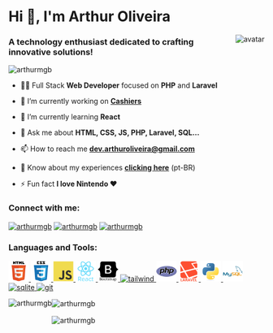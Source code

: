<h1 align="left">Hi 👋, I'm Arthur Oliveira</h1>
<p><img height="140em" align="right" src="https://cdn.discordapp.com/attachments/1106972998851895396/1107005061999120495/9b946991-dd73-478d-bdb6-f8b249d84186.jpg" alt="avatar" /></p>
<h3 align="left">A technology enthusiast dedicated to crafting innovative solutions!</h3>

<p align="left"> <img src="https://komarev.com/ghpvc/?username=arthurmgb&label=Profile%20views&color=0e75b6&style=flat" alt="arthurmgb" /> </p>

- 👨‍💻 Full Stack **Web Developer** focused on **PHP** and **Laravel**

- 🔭 I’m currently working on **[Cashiers](https://github.com/arthurmgb/Cashiers)**

- 🌱 I’m currently learning **React**

- 💬 Ask me about **HTML, CSS, JS, PHP, Laravel, SQL...**

- 📫 How to reach me **dev.arthuroliveira@gmail.com**

- 📄 Know about my experiences **[clicking here](https://drive.google.com/file/d/1K_cl2vF3f1ivRGQvNUemYC6XH3MVymza/view?usp=sharing)** (pt-BR)

- ⚡ Fun fact **I love Nintendo ❤**

<h3 align="left">Connect with me:</h3>
<p align="left">
  <a href="https://linkedin.com/in/arthurmgb" target="blank"><img align="center" src="https://raw.githubusercontent.com/rahuldkjain/github-profile-readme-generator/master/src/images/icons/Social/linked-in-alt.svg" alt="arthurmgb" height="30" width="40" /></a>
  <a href="https://codepen.io/arthurmgb" target="blank"><img align="center" src="https://raw.githubusercontent.com/rahuldkjain/github-profile-readme-generator/master/src/images/icons/Social/codepen.svg" alt="arthurmgb" height="30" width="40" /></a>
  <a href="https://instagram.com/arthurmgb" target="blank"><img align="center" src="https://raw.githubusercontent.com/rahuldkjain/github-profile-readme-generator/master/src/images/icons/Social/instagram.svg" alt="arthurmgb" height="30" width="40" /></a>
</p>

<h3 align="left">Languages and Tools:</h3>
<p align="left"> 
  <a href="https://www.w3.org/html/" target="_blank" rel="noreferrer"> <img src="https://raw.githubusercontent.com/devicons/devicon/master/icons/html5/html5-original-wordmark.svg" alt="html5" width="40" height="40"/> </a>
  <a href="https://www.w3schools.com/css/" target="_blank" rel="noreferrer"> <img src="https://raw.githubusercontent.com/devicons/devicon/master/icons/css3/css3-original-wordmark.svg" alt="css3" width="40" height="40"/> </a> 
  <a href="https://developer.mozilla.org/en-US/docs/Web/JavaScript" target="_blank" rel="noreferrer"> <img src="https://raw.githubusercontent.com/devicons/devicon/master/icons/javascript/javascript-original.svg" alt="javascript" width="40" height="40"/> </a>
  <a href="https://reactjs.org/" target="_blank" rel="noreferrer"> <img src="https://raw.githubusercontent.com/devicons/devicon/master/icons/react/react-original-wordmark.svg" alt="react" width="40" height="40"/> </a>
  <a href="https://getbootstrap.com" target="_blank" rel="noreferrer"> <img src="https://raw.githubusercontent.com/devicons/devicon/master/icons/bootstrap/bootstrap-plain-wordmark.svg" alt="bootstrap" width="40" height="40"/> </a>
  <a href="https://tailwindcss.com/" target="_blank" rel="noreferrer"> <img src="https://www.vectorlogo.zone/logos/tailwindcss/tailwindcss-icon.svg" alt="tailwind" width="40" height="40"/> </a> 
  <a href="https://www.php.net" target="_blank" rel="noreferrer"> <img src="https://raw.githubusercontent.com/devicons/devicon/master/icons/php/php-original.svg" alt="php" width="40" height="40"/> </a>
  <a href="https://laravel.com/" target="_blank" rel="noreferrer"> <img src="https://raw.githubusercontent.com/devicons/devicon/master/icons/laravel/laravel-plain-wordmark.svg" alt="laravel" width="40" height="40"/> </a> 
  <a href="https://www.python.org" target="_blank" rel="noreferrer"> <img src="https://raw.githubusercontent.com/devicons/devicon/master/icons/python/python-original.svg" alt="python" width="40" height="40"/> </a>
  <a href="https://www.mysql.com/" target="_blank" rel="noreferrer"> <img src="https://raw.githubusercontent.com/devicons/devicon/master/icons/mysql/mysql-original-wordmark.svg" alt="mysql" width="40" height="40"/> </a>
  <a href="https://www.sqlite.org/" target="_blank" rel="noreferrer"> <img src="https://www.vectorlogo.zone/logos/sqlite/sqlite-icon.svg" alt="sqlite" width="40" height="40"/> </a>
  <a href="https://git-scm.com/" target="_blank" rel="noreferrer"> <img src="https://www.vectorlogo.zone/logos/git-scm/git-scm-icon.svg" alt="git" width="40" height="40"/> </a>
</p>

<p><img height="160em" align="left" src="https://github-readme-stats.vercel.app/api/top-langs?username=arthurmgb&show_icons=true&locale=en&layout=compact&theme=github_dark" alt="arthurmgb" /></p>

<p><img height="160em" align="center" src="https://github-readme-stats.vercel.app/api?username=arthurmgb&show_icons=true&locale=en&theme=github_dark" alt="arthurmgb" /></p>

<p><img height="160em" align="center" src="https://github-readme-streak-stats.herokuapp.com/?user=arthurmgb&theme=github_dark" alt="arthurmgb" /></p>
